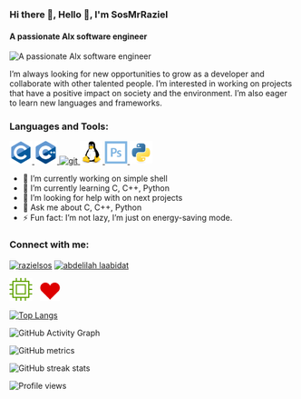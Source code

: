 ### Hi there 👋, Hello 👋, I'm SosMrRaziel
#### A passionate Alx software engineer
![A passionate Alx software engineer](https://i.imgur.com/2qi79U3.png)

I’m always looking for new opportunities to grow as a developer and collaborate with other talented people. I’m interested in working on projects that have a positive impact on society and the environment. I’m also eager to learn new languages and frameworks.

<h3 align="left">Languages and Tools:</h3>
<p align="left"> <a href="https://www.cprogramming.com/" target="_blank" rel="noreferrer"> <img src="https://raw.githubusercontent.com/devicons/devicon/master/icons/c/c-original.svg" alt="c" width="40" height="40"/> </a> <a href="https://www.w3schools.com/cpp/" target="_blank" rel="noreferrer"> <img src="https://raw.githubusercontent.com/devicons/devicon/master/icons/cplusplus/cplusplus-original.svg" alt="cplusplus" width="40" height="40"/> </a> <a href="https://git-scm.com/" target="_blank" rel="noreferrer"> <img src="https://www.vectorlogo.zone/logos/git-scm/git-scm-icon.svg" alt="git" width="40" height="40"/> </a> <a href="https://www.linux.org/" target="_blank" rel="noreferrer"> <img src="https://raw.githubusercontent.com/devicons/devicon/master/icons/linux/linux-original.svg" alt="linux" width="40" height="40"/> </a> <a href="https://www.photoshop.com/en" target="_blank" rel="noreferrer"> <img src="https://raw.githubusercontent.com/devicons/devicon/master/icons/photoshop/photoshop-line.svg" alt="photoshop" width="40" height="40"/> </a> <a href="https://www.python.org" target="_blank" rel="noreferrer"> <img src="https://raw.githubusercontent.com/devicons/devicon/master/icons/python/python-original.svg" alt="python" width="40" height="40"/> </a> </p>


- 🔭 I’m currently working on simple shell 
- 🌱 I’m currently learning C, C++, Python 
- 🤔 I’m looking for help with on next projects 
- 💬 Ask me about C, C++, Python 
- ⚡ Fun fact: I’m not lazy, I’m just on energy-saving mode. 

<h3 align="left">Connect with me:</h3>
<p align="left">
<a href="https://twitter.com/razielsos" target="blank"><img align="center" src="https://raw.githubusercontent.com/rahuldkjain/github-profile-readme-generator/master/src/images/icons/Social/twitter.svg" alt="razielsos" height="30" width="40" /></a>
<a href="https://linkedin.com/in/abdelilah-laabidat-743486114" target="blank"><img align="center" src="https://raw.githubusercontent.com/rahuldkjain/github-profile-readme-generator/master/src/images/icons/Social/linked-in-alt.svg" alt="abdelilah laabidat" height="30" width="40" /></a>
</p>
<a href='https://docs.github.com/en/developers'><img src='https://raw.githubusercontent.com/acervenky/animated-github-badges/master/assets/devbadge.gif' width='40' height='40'></a> <a href='https://docs.github.com/en/github/supporting-the-open-source-community-with-github-sponsors'><img src='https://raw.githubusercontent.com/acervenky/animated-github-badges/master/assets/sponsorbadge.gif' width='35' height='35'></a> 

[![Top Langs](https://github-readme-stats.vercel.app/api/top-langs/?username=SosMrRaziel)](https://github.com/anuraghazra/github-readme-stats)

![GitHub Activity Graph](https://activity-graph.herokuapp.com/graph?username=SosMrRaziel)  

![GitHub metrics](https://metrics.lecoq.io/SosMrRaziel)  

![GitHub streak stats](https://streak-stats.demolab.com/?user=SosMrRaziel)  

![Profile views](https://gpvc.arturio.dev/SosMrRaziel)  
